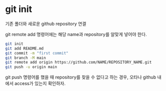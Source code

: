 # git init

기존 폴더와 새로운 github repository 연결

git remote add 명령어에는 해당 name과 repository를 알맞게 넣어야 한다.

```bash
git init
git add README.md
git commit -m "first commit"
git branch -M main
git remote add origin https://github.com/NAME/REPOSITORY_NAME.git
git push -u origin main
```

git push 명령어를 했을 때 repository를 찾을 수 없다고 하는 경우, 오타나 github 내에서 access가 있는지 확인하자.
